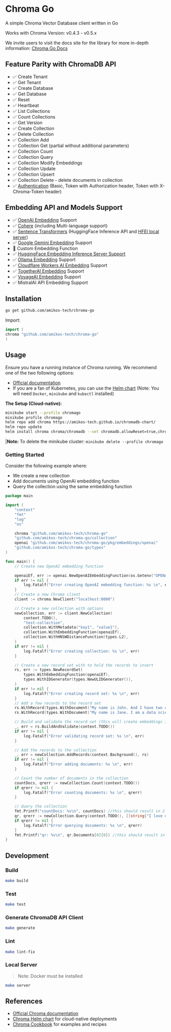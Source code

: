 # Chroma Go

A simple Chroma Vector Database client written in Go

Works with Chroma Version: v0.4.3 - v0.5.x

We invite users to visit the docs site for the library for more in-depth
information: [Chroma Go Docs](https://go-client.chromadb.dev/)

## Feature Parity with ChromaDB API

- ✅ Create Tenant
- ✅ Get Tenant
- ✅ Create Database
- ✅ Get Database
- ✅ Reset
- ✅ Heartbeat
- ✅ List Collections
- ✅ Count Collections
- ✅ Get Version
- ✅ Create Collection
- ✅ Delete Collection
- ✅ Collection Add
- ✅ Collection Get (partial without additional parameters)
- ✅ Collection Count
- ✅ Collection Query
- ✅ Collection Modify Embeddings
- ✅ Collection Update
- ✅ Collection Upsert
- ✅ Collection Delete - delete documents in collection
- ✅ [Authentication](https://go-client.chromadb.dev/auth/) (Basic, Token with Authorization header, Token with X-Chroma-Token header)

## Embedding API and Models Support

- ✅ [OpenAI Embedding](https://go-client.chromadb.dev/embeddings/#openai) Support
- ✅ [Cohere](https://go-client.chromadb.dev/embeddings/#cohere) (including Multi-language support)
- ✅ [Sentence Transformers](https://go-client.chromadb.dev/embeddings/#huggingface-inference-api) (HuggingFace Inference API and [HFEI local server]())
- ✅ [Google Gemini Embedding](https://go-client.chromadb.dev/embeddings/#google-gemini-ai) Support
- 🚫 Custom Embedding Function
- ✅ [HuggingFace Embedding Inference Server Support](https://go-client.chromadb.dev/embeddings/#huggingface-embedding-inference-server)
- ✅ [Ollama Embedding](https://go-client.chromadb.dev/embeddings/#ollama) Support
- ✅ [Cloudflare Workers AI Embedding](https://go-client.chromadb.dev/embeddings/#cloudflare-workers-ai) Support
- ✅ [TogetherAI Embedding](https://go-client.chromadb.dev/embeddings/#together-ai) Support
- ✅ [VoyageAI Embedding](https://go-client.chromadb.dev/embeddings/#voyage-ai) Support
- ✅ MistralAI API Embedding Support

## Installation

```bash
go get github.com/amikos-tech/chroma-go
```

Import:

```go
import (
chroma "github.com/amikos-tech/chroma-go"
)
```

## Usage

Ensure you have a running instance of Chroma running. We recommend one of the two following options:

- [Official documentation](https://docs.trychroma.com/guides#running-chroma-in-client/server-mode)
- If you are a fan of Kubernetes, you can use the [Helm chart](https://github.com/amikos-tech/chromadb-chart) (Note: You
  will need `Docker`, `minikube` and `kubectl` installed)

**The Setup (Cloud-native):**

```bash
minikube start --profile chromago
minikube profile chromago
helm repo add chroma https://amikos-tech.github.io/chromadb-chart/
helm repo update
helm install chroma chroma/chromadb --set chromadb.allowReset=true,chromadb.apiVersion=0.4.5
```

|**Note:** To delete the minikube cluster: `minikube delete --profile chromago`

### Getting Started

Consider the following example where:

- We create a new collection
- Add documents using OpenAI embedding function
- Query the collection using the same embedding function

```go
package main

import (
	"context"
	"fmt"
	"log"
	"os"

	chroma "github.com/amikos-tech/chroma-go"
	"github.com/amikos-tech/chroma-go/collection"
	openai "github.com/amikos-tech/chroma-go/pkg/embeddings/openai"
	"github.com/amikos-tech/chroma-go/types"
)

func main() {
	// Create new OpenAI embedding function

	openaiEf, err := openai.NewOpenAIEmbeddingFunction(os.Getenv("OPENAI_API_KEY"))
	if err != nil {
		log.Fatalf("Error creating OpenAI embedding function: %s \n", err)
	}
	// Create a new Chroma client
	client := chroma.NewClient("localhost:8000")

	// Create a new collection with options
	newCollection, err := client.NewCollection(
		context.TODO(),
        "test-collection",
		collection.WithMetadata("key1", "value1"),
		collection.WithEmbeddingFunction(openaiEf),
		collection.WithHNSWDistanceFunction(types.L2),
	)
	if err != nil {
		log.Fatalf("Error creating collection: %s \n", err)
	}

	// Create a new record set with to hold the records to insert
	rs, err := types.NewRecordSet(
		types.WithEmbeddingFunction(openaiEf),
		types.WithIDGenerator(types.NewULIDGenerator()),
	)
	if err != nil {
		log.Fatalf("Error creating record set: %s \n", err)
	}
	// Add a few records to the record set
	rs.WithRecord(types.WithDocument("My name is John. And I have two dogs."), types.WithMetadata("key1", "value1"))
	rs.WithRecord(types.WithDocument("My name is Jane. I am a data scientist."), types.WithMetadata("key2", "value2"))

	// Build and validate the record set (this will create embeddings if not already present)
	_, err = rs.BuildAndValidate(context.TODO())
	if err != nil {
		log.Fatalf("Error validating record set: %s \n", err)
	}

	// Add the records to the collection
	_, err = newCollection.AddRecords(context.Background(), rs)
	if err != nil {
		log.Fatalf("Error adding documents: %s \n", err)
	}

	// Count the number of documents in the collection
	countDocs, qrerr := newCollection.Count(context.TODO())
	if qrerr != nil {
		log.Fatalf("Error counting documents: %s \n", qrerr)
	}

	// Query the collection
	fmt.Printf("countDocs: %v\n", countDocs) //this should result in 2
	qr, qrerr := newCollection.Query(context.TODO(), []string{"I love dogs"}, 5, nil, nil, nil)
	if qrerr != nil {
		log.Fatalf("Error querying documents: %s \n", qrerr)
	}
	fmt.Printf("qr: %v\n", qr.Documents[0][0]) //this should result in the document about dogs
}
```

## Development

### Build

```bash
make build
```

### Test

```bash
make test
```

### Generate ChromaDB API Client

```bash
make generate 
```

### Lint

```bash
make lint-fix
```

### Local Server

> Note: Docker must be installed

```bash
make server
```

## References

- [Official Chroma documentation](https://docs.trychroma.com/)
- [Chroma Helm chart](https://github.com/amikos-tech/chromadb-chart) for cloud-native deployments
- [Chroma Cookbook](https://cookbook.chromadb.dev) for examples and recipes
